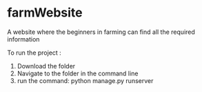 # farmWebsite
A website where the beginners in farming can find all the required information

To run the project :
1) Download the folder
2) Navigate to the folder in the command line
3) run the command: python manage.py runserver
